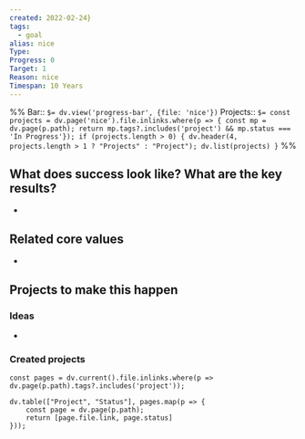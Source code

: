 ```yaml
---
created: 2022-02-24}
tags:
  - goal
alias: nice
Type: 
Progress: 0
Target: 1
Reason: nice
Timespan: 10 Years
---
```

%%
Bar:: `$= dv.view('progress-bar', {file: 'nice'})`
Projects:: `$= const projects = dv.page('nice').file.inlinks.where(p => { const mp = dv.page(p.path); return mp.tags?.includes('project') && mp.status === 'In Progress'}); if (projects.length > 0) { dv.header(4, projects.length > 1 ? "Projects" : "Project"); dv.list(projects) }`
%%


## What does success look like? What are the key results?
- 


## Related core values
- 

## Projects to make this happen
### Ideas
- 

### Created projects
```dataviewjs
const pages = dv.current().file.inlinks.where(p => dv.page(p.path).tags?.includes('project'));

dv.table(["Project", "Status"], pages.map(p => {
	const page = dv.page(p.path); 
	return [page.file.link, page.status]
}));
```


